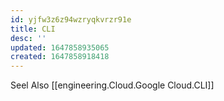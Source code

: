 ```yaml
---
id: yjfw3z6z94wzryqkvrzr91e
title: CLI
desc: ''
updated: 1647858935065
created: 1647858918418
---
```


Seel Also [[engineering.Cloud.Google Cloud.CLI]]


